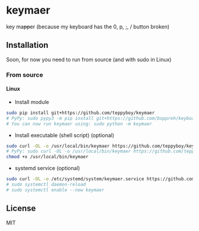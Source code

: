 # keymaer

key ma<del>pp</del>er (because my keyboard has the 0, p, ;, / button broken)

## Installation

Soon, for now you need to run from source (and with sudo in Linux)

### From source

#### Linux

+ Install module

```bash
sudo pip install git+https://github.com/teppyboy/keymaer
# PyPy: sudo pypy3 -m pip install git+https://github.com/boppreh/keyboard
# You can now run keymaer using: sudo python -m keymaer
```
+ Install executable (shell script) (optional)

```bash
sudo curl -OL -o /usr/local/bin/keymaer https://github.com/teppyboy/keymaer/raw/master/misc/keymaer 
# PyPy: sudo curl -OL -o /usr/local/bin/keymaer https://github.com/teppyboy/keymaer/raw/master/misc/keymaer-pypy
chmod +x /usr/local/bin/keymaer
```

+ systemd service (optional)
  
```bash
sudo curl -OL -o /etc/systemd/system/keymaer.service https://github.com/teppyboy/keymaer/raw/master/misc/keymaer.service
# sudo systemctl daemon-reload
# sudo systemctl enable --now keymaer
```

## License

MIT

